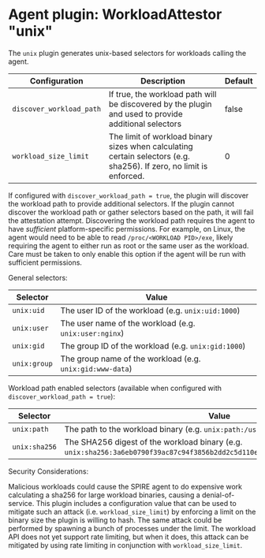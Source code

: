 # Agent plugin: WorkloadAttestor "unix"

The `unix` plugin generates unix-based selectors for workloads calling the agent.

| Configuration | Description | Default |
| ------------- | ----------- | ------- |
| `discover_workload_path` | If true, the workload path will be discovered by the plugin and used to provide additional selectors | false |
| `workload_size_limit` | The limit of workload binary sizes when calculating certain selectors (e.g. sha256). If zero, no limit is enforced. | 0 | 

If configured with `discover_workload_path = true`, the plugin will discover
the workload path to provide additional selectors. If the plugin cannot
discover the workload path or gather selectors based on the path, it will fail
the attestation attempt. Discovering the workload path requires the agent to
have _sufficient_ platform-specific permissions. For example, on Linux, the
agent would need to be able to read `/proc/<WORKLOAD PID>/exe`, likely
requiring the agent to either run as root or the same user as the workload.
Care must be taken to only enable this option if the agent will be run with
sufficient permissions.

General selectors:

| Selector | Value |
| -------- | ----- |
| `unix:uid` | The user ID of the workload (e.g. `unix:uid:1000`) |
| `unix:user` | The user name of the workload (e.g. `unix:user:nginx`) |
| `unix:gid` | The group ID of the workload (e.g. `unix:gid:1000`) |
| `unix:group` | The group name of the workload (e.g. `unix:gid:www-data`) |

Workload path enabled selectors (available when configured with `discover_workload_path = true`):

| Selector | Value |
| -------- | ----- |
| `unix:path` | The path to the workload binary (e.g. `unix:path:/usr/bin/nginx`) |
| `unix:sha256` | The SHA256 digest of the workload binary (e.g. `unix:sha256:3a6eb0790f39ac87c94f3856b2dd2c5d110e6811602261a9a923d3bb23adc8b7`) |

Security Considerations:

Malicious workloads could cause the SPIRE agent to do expensive work
calculating a sha256 for large workload binaries, causing a denial-of-service.
This plugin includes a configuration value that can be used to mitigate such an
attack (i.e. `workload_size_limit`) by enforcing a limit on the binary size the
plugin is willing to hash. The same attack could be performed by spawning a
bunch of processes under the limit. The workload API does not yet support rate
limiting, but when it does, this attack can be mitigated by using rate limiting
in conjunction with `workload_size_limit`.
